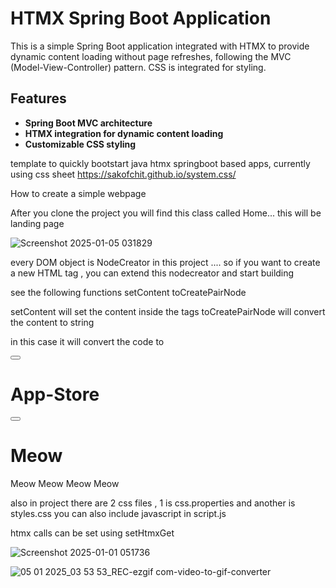 # HTMX Spring Boot Application

This is a simple Spring Boot application integrated with HTMX to provide dynamic content loading without page refreshes, following the MVC (Model-View-Controller) pattern. CSS is integrated for styling.

## Features
- **Spring Boot MVC architecture**
- **HTMX integration for dynamic content loading**
- **Customizable CSS styling**

template to quickly bootstart java htmx springboot based apps, currently using css sheet https://sakofchit.github.io/system.css/


How to create a simple webpage

After you clone the project you will find this class called Home... this will be landing page 


![Screenshot 2025-01-05 031829](https://github.com/user-attachments/assets/fbc52657-44e1-4ca5-b50a-f18e67adf94d)

every DOM object is NodeCreator in this project .... so if you want to create a new HTML tag , you can extend this nodecreator and start building 

see the following functions
setContent
toCreatePairNode

setContent will set the content inside the tags
toCreatePairNode will convert the content to string 

in this case it will convert the code to 

<div>
  <div class="window">
    <div class="title-bar">
      <button class="close" aria-label="Close"></button>
      <h1 class="title">App-Store</h1>
      <button class="resize" aria-label="Resize"></button>
    </div>
    <div class="separator"></div>
    <div class="window-pane">
      <div class="standard-dialog center scale-down" style="width:30rem;">
        <h1 class="dialog-text">Meow</h1>
        <p class="dialog-text">Meow Meow Meow Meow</p>
      </div>
    </div>
  </div>
</div>

also in project there are 2 css files , 1 is css.properties and another is styles.css 
you can also include javascript in script.js

htmx calls can be set using
setHtmxGet


![Screenshot 2025-01-01 051736](https://github.com/user-attachments/assets/0878cbf0-55ec-4c58-abb9-91e5f9ed3be6)

![05 01 2025_03 53 53_REC-ezgif com-video-to-gif-converter](https://github.com/user-attachments/assets/e208b32a-e044-4e8d-b900-10cf74657bed)

